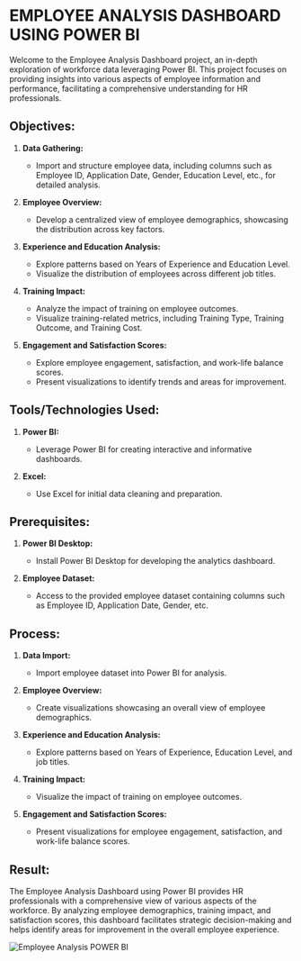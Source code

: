 # EMPLOYEE ANALYSIS DASHBOARD USING POWER BI
Welcome to the Employee Analysis Dashboard project, an in-depth exploration of workforce data leveraging Power BI. This project focuses on providing insights into various aspects of employee information and performance, facilitating a comprehensive understanding for HR professionals.

## Objectives:

1. **Data Gathering:**
   - Import and structure employee data, including columns such as Employee ID, Application Date, Gender, Education Level, etc., for detailed analysis.

2. **Employee Overview:**
   - Develop a centralized view of employee demographics, showcasing the distribution across key factors.

3. **Experience and Education Analysis:**
   - Explore patterns based on Years of Experience and Education Level.
   - Visualize the distribution of employees across different job titles.

4. **Training Impact:**
   - Analyze the impact of training on employee outcomes.
   - Visualize training-related metrics, including Training Type, Training Outcome, and Training Cost.

5. **Engagement and Satisfaction Scores:**
   - Explore employee engagement, satisfaction, and work-life balance scores.
   - Present visualizations to identify trends and areas for improvement.

## Tools/Technologies Used:

1. **Power BI:**
   - Leverage Power BI for creating interactive and informative dashboards.

2. **Excel:**
   - Use Excel for initial data cleaning and preparation.

## Prerequisites:

1. **Power BI Desktop:**
   - Install Power BI Desktop for developing the analytics dashboard.

2. **Employee Dataset:**
   - Access to the provided employee dataset containing columns such as Employee ID, Application Date, Gender, etc.

## Process:

1. **Data Import:**
   - Import employee dataset into Power BI for analysis.

2. **Employee Overview:**
   - Create visualizations showcasing an overall view of employee demographics.

3. **Experience and Education Analysis:**
   - Explore patterns based on Years of Experience, Education Level, and job titles.

4. **Training Impact:**
   - Visualize the impact of training on employee outcomes.

5. **Engagement and Satisfaction Scores:**
   - Present visualizations for employee engagement, satisfaction, and work-life balance scores.

## Result:
The Employee Analysis Dashboard using Power BI provides HR professionals with a comprehensive view of various aspects of the workforce. By analyzing employee demographics, training impact, and satisfaction scores, this dashboard facilitates strategic decision-making and helps identify areas for improvement in the overall employee experience.

![Employee Analysis POWER BI](https://github.com/Navina-Murugadas/Psyliq/assets/72821323/c44331af-a562-42be-bc0c-b598cd201c0f)


